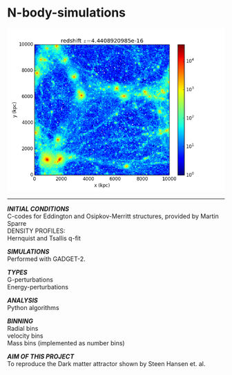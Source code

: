 # N-body-simulations

![](Figures/Read_ics_1.png)

---

***INITIAL CONDITIONS***<br/>
C-codes for Eddington and Osipkov-Merritt structures, provided by Martin Sparre<br/>
DENSITY PROFILES:<br/>
Hernquist and Tsallis q-fit<br/>

***SIMULATIONS***<br/>
Performed with GADGET-2.<br/>

***TYPES***<br/>
G-perturbations<br/>
Energy-perturbations<br/>

***ANALYSIS***<br/>
Python algorithms<br/>

***BINNING***<br/>
Radial bins<br/>
velocity bins<br/>
Mass bins (implemented as number bins)<br/>

***AIM OF THIS PROJECT***<br/>
To reproduce the Dark matter attractor shown by Steen Hansen et. al.
